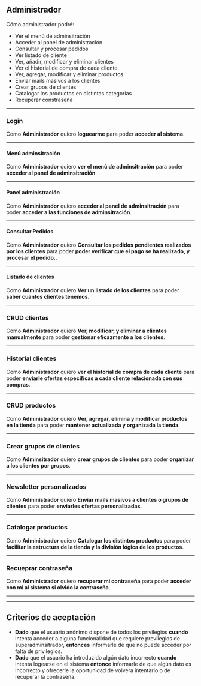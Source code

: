 ## Administrador
Cómo administrador  podré:

+ Ver el menú de adminsitración
+ Acceder al panel de administración
+ Consultar y procesar pedidos
+ Ver listado de cliente
+ Ver, añadir, modificar y eliminar clientes
+ Ver el historial de compra de cada cliente
+ Ver, agregar, modificar y eliminar productos
+ Enviar mails masivos a los clientes
+ Crear grupos de clientes
+ Catalogar los productos en distintas categorias
+ Recuperar constraseña

---

### Login
Como **Administrador**  quiero **loguearme**  para poder **acceder al sistema**.

---

#### Menú adminsitración
Como **Administrador**  quiero **ver el menú de adminsitración**  para poder **acceder al panel de adminsitración**.


---
#### Panel administración
Como **Administrador**  quiero **acceder al panel de adminsitración**  para poder **acceder a las funciones de adminsitración**.

---
#### Consultar Pedidos

Como **Administrador**  quiero **Consultar los pedidos pendientes realizados por los clientes**  para poder **poder verificar que el pago se ha realizado, y procesar el pedido.**.

---

#### Listado de clientes

Como **Administrador**  quiero **Ver un listado de los clientes**  para poder **saber cuantos clientes tenemos**.

---

### CRUD clientes

Como **Administrador**  quiero **Ver, modificar, y eliminar a clientes manualmente**  para poder **gestionar eficazmente a los clientes**.

---

### Historial clientes

Como **Administrador**  quiero **ver el historial de compra de cada cliente**  para poder **enviarle ofertas específicas a cada cliente relacionada con sus compras**.

---

### CRUD productos

Como **Administrador**  quiero **Ver, agregar, elimina y modificar productos en la tienda**  para poder **mantener actualizada y organizada la tienda**.

---

### Crear grupos de clientes

Como **Adminsitrador**  quiero **crear grupos de clientes**  para poder **organizar a los clientes por grupos**.

---

### Newsletter personalizados

Como **Administrador**  quiero **Enviar mails masivos a clientes o grupos de  clientes**  para poder **enviarles ofertas personalizadas**.

---

### Catalogar productos

Como **Administrador**  quiero **Catalogar los distintos productos**  para poder **facilitar la estructura de la tienda y la división lógica de los productos**.

---
### Recueprar contraseña
Como **Administrador**  quiero **recuperar mi contraseña**  para poder **acceder con mi al sistema si olvido la contraseña**.

---
---

## Criterios de aceptación

+ **Dado** que el usuario anónimo dispone de todos los privilegios **cuando** intenta acceder a alguna funcionalidad que requiere previlegios de superadminsitrador, **entonces** informarle de que no puede acceder por falta de privilegios.
+ **Dado** que el usuario ha introduzido algún dato incorrecto **cuando** intenta logearse en el sistema **entonce** informarle de que algún dato es incorrecto y ofrecerle la oportunidad de volvera intentarlo o de recuperar la contraseña.
